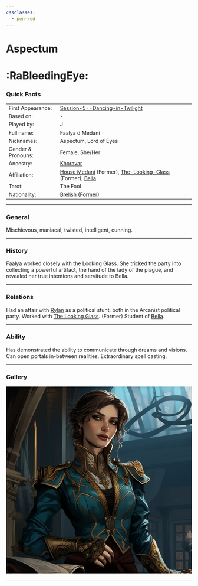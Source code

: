 ```yaml
---
cssclasses:
  - pen-red
---
```

# Aspectum
# :RaBleedingEye:
### Quick Facts

|                    |                                                                                                                                                         |
| ------------------ | ------------------------------------------------------------------------------------------------------------------------------------------------------- |
| First Appearance:  | [Session-5--Dancing-in-Twilight](../-Session-Notes/-1-Gathering-Storms/Session-5--Dancing-in-Twilight.md)                                               |
| Based on:          | -                                                                                                                                                       |
| Played by:         | J                                                                                                                                                       |
| Full name:         | Faalya d'Medani                                                                                                                                         |
| Nicknames:         | Aspectum, Lord of Eyes                                                                                                                                  |
| Gender & Pronouns: | Female, She/Her                                                                                                                                         |
| Ancestry:          | [Khoravar](https://eberron.fandom.com/wiki/Half-elf)                                                                                                    |
| Affiliation:       | [House Medani](https://eberron.fandom.com/wiki/House_Medani) (Former), [The-Looking-Glass](../-Groups/The-Looking-Glass.md) (Former), [Bella](Bella.md) |
| Tarot:             | The Fool                                                                                                                                                |
| Nationality:       | [Brelish](https://eberron.fandom.com/wiki/Breland) (Former)                                                                                             |
***
### General
Mischievous, maniacal, twisted, intelligent, cunning.

***
### History
Faalya worked closely with the Looking Glass.
She tricked the party into collecting a powerful artifact, the hand of the lady of the plague, and revealed her true intentions and servitude to Bella.

***
### Relations
Had an affair with [Rylan](Rylan.md) as a political stunt, both in the Arcanist political party.
Worked with [The Looking Glass](../-Groups/The-Looking-Glass.md). (Former)
Student of [Bella](Bella.md).

***
### Ability
Has demonstrated the ability to communicate through dreams and visions. Can open portals in-between realities. Extraordinary spell casting.

***
### Gallery

![Fallya1](-images/Fallya1.png)
***
